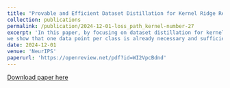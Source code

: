 ```yaml
---
title: "Provable and Efficient Dataset Distillation for Kernel Ridge Regression."
collection: publications
permalink: /publication/2024-12-01-loss_path_kernel-number-27
excerpt: 'In this paper, by focusing on dataset distillation for kernel ridge regression (KRR), 
we show that one data point per class is already necessary and sufficient to recover the original model's performance in many settings.'
date: 2024-12-01
venue: 'NeurIPS'
paperurl: 'https://openreview.net/pdf?id=WI2VpcBdnd'
---
```


[Download paper here](https://openreview.net/pdf?id=WI2VpcBdnd)
